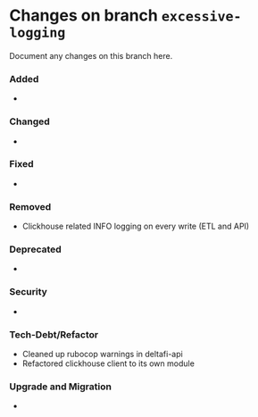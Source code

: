 # Changes on branch `excessive-logging`
Document any changes on this branch here.
### Added
- 

### Changed
- 

### Fixed
- 

### Removed
- Clickhouse related INFO logging on every write (ETL and API)

### Deprecated
- 

### Security
- 

### Tech-Debt/Refactor
- Cleaned up rubocop warnings in deltafi-api
- Refactored clickhouse client to its own module

### Upgrade and Migration
- 
